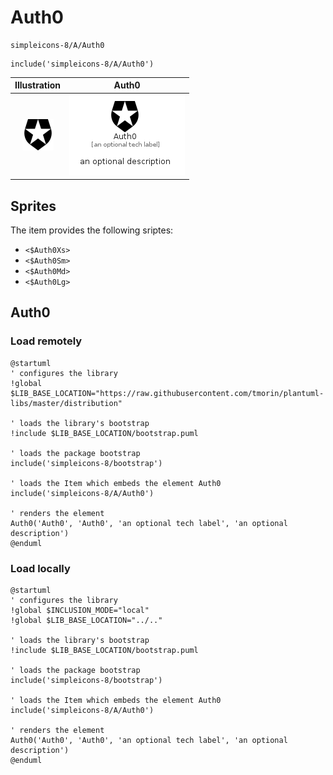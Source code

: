 # Auth0


```text
simpleicons-8/A/Auth0
```

```text
include('simpleicons-8/A/Auth0')
```



| Illustration | Auth0 |
| :---: | :---: |
| ![illustration for Illustration](../../simpleicons-8/A/Auth0.png) | ![illustration for Auth0](../../simpleicons-8/A/Auth0.Local.png) |



## Sprites
The item provides the following sriptes:

- `<$Auth0Xs>`
- `<$Auth0Sm>`
- `<$Auth0Md>`
- `<$Auth0Lg>`





## Auth0

### Load remotely
```plantuml
@startuml
' configures the library
!global $LIB_BASE_LOCATION="https://raw.githubusercontent.com/tmorin/plantuml-libs/master/distribution"

' loads the library's bootstrap
!include $LIB_BASE_LOCATION/bootstrap.puml

' loads the package bootstrap
include('simpleicons-8/bootstrap')

' loads the Item which embeds the element Auth0
include('simpleicons-8/A/Auth0')

' renders the element
Auth0('Auth0', 'Auth0', 'an optional tech label', 'an optional description')
@enduml
```

### Load locally
```plantuml
@startuml
' configures the library
!global $INCLUSION_MODE="local"
!global $LIB_BASE_LOCATION="../.."

' loads the library's bootstrap
!include $LIB_BASE_LOCATION/bootstrap.puml

' loads the package bootstrap
include('simpleicons-8/bootstrap')

' loads the Item which embeds the element Auth0
include('simpleicons-8/A/Auth0')

' renders the element
Auth0('Auth0', 'Auth0', 'an optional tech label', 'an optional description')
@enduml
```

